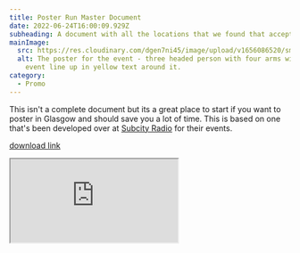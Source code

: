 ```yaml
---
title: Poster Run Master Document
date: 2022-06-24T16:00:09.929Z
subheading: A document with all the locations that we found that accept event posters
mainImage:
  src: https://res.cloudinary.com/dgen7ni45/image/upload/v1656086520/small_poster__Line_Up_Announcement_Panel_1_copy_s2puoj.png
  alt: The poster for the event - three headed person with four arms with the
    event line up in yellow text around it.
category:
  - Promo
---
```

This isn't a complete document but its a great place to start if you want to poster in Glasgow and should save you a lot of time. This is based on one that's been developed over at [Subcity Radio](www.subcity.live) for their events.

[download link](https://docs.google.com/spreadsheets/d/e/2PACX-1vQOX8GbsE5_5AWePCbwhXXtS1quXFFC9mstYBLjJKiat8MvgdxASfJnbYlww9ITZDNrWQ0uYPvYA1bK/pub?output=pdf) 

<iframe src="https://docs.google.com/spreadsheets/d/e/2PACX-1vQOX8GbsE5_5AWePCbwhXXtS1quXFFC9mstYBLjJKiat8MvgdxASfJnbYlww9ITZDNrWQ0uYPvYA1bK/pubhtml?widget=true&amp;headers=false"></iframe>